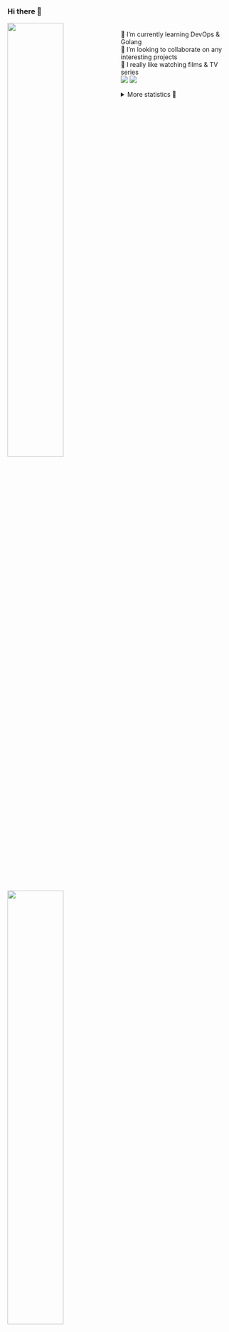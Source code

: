 ### Hi there 👋


[<img align="left" width="50%" src="https://github-readme-stats.vercel.app/api?username=rufusnufus&hide=issues&show_icons=true&count_private=true&theme=transparent&title_color=FF6F40&text_color=FBF9F8&icon_color=F48242&hide_border=true&hide_title=true#gh-dark-mode-only">](https://metrics.lecoq.io/rufusnufus#gh-dark-mode-only)
[<img align="left" width="50%" src="https://github-readme-stats.vercel.app/api?username=rufusnufus&hide=issues&show_icons=true&count_private=true&theme=transparent&title_color=FF6533&text_color=4D4644&icon_color=FF8038&hide_border=true&hide_title=true#gh-light-mode-only">](https://metrics.lecoq.io/rufusnufus#gh-light-mode-only)

<p>
  <br>
  🌱 I’m currently learning DevOps & Golang</br>
  👯 I’m looking to collaborate on any interesting projects</br>
  🎥 I really like watching films & TV series</br>
  <a href="https://linkedin.com/in/rufusnufus"><img src="https://img.shields.io/badge/linkedin-0077B5.svg?style=for-the-badge&logo=linkedin&logoColor=white"/></a>
  <a href="https://t.me/rufusnufus"><img src="https://img.shields.io/badge/-telegram-black?style=for-the-badge&color=blue&logo=telegram"/></a>
</p>

<p text-align="left">
<details>
  <summary>More statistics 👀</summary><br/>

<!--START_SECTION:waka-->
![Code Time](http://img.shields.io/badge/Code%20Time-567%20hrs%2046%20mins-blue)

![Profile Views](http://img.shields.io/badge/Profile%20Views-0-blue)

**I'm an Early 🐤** 

```text
🌞 Morning                9538 commits        ██████░░░░░░░░░░░░░░░░░░░   22.43 % 
🌆 Daytime                24787 commits       ███████████████░░░░░░░░░░   58.28 % 
🌃 Evening                7390 commits        ████░░░░░░░░░░░░░░░░░░░░░   17.38 % 
🌙 Night                  815 commits         ░░░░░░░░░░░░░░░░░░░░░░░░░   01.92 % 
```
📅 **I'm Most Productive on Monday** 

```text
Monday                   8792 commits        █████░░░░░░░░░░░░░░░░░░░░   20.67 % 
Tuesday                  8069 commits        █████░░░░░░░░░░░░░░░░░░░░   18.97 % 
Wednesday                8656 commits        █████░░░░░░░░░░░░░░░░░░░░   20.35 % 
Thursday                 8424 commits        █████░░░░░░░░░░░░░░░░░░░░   19.81 % 
Friday                   7354 commits        ████░░░░░░░░░░░░░░░░░░░░░   17.29 % 
Saturday                 803 commits         ░░░░░░░░░░░░░░░░░░░░░░░░░   01.89 % 
Sunday                   432 commits         ░░░░░░░░░░░░░░░░░░░░░░░░░   01.02 % 
```


📊 **This Week I Spent My Time On** 

```text
💬 Programming Languages: 
Other                    14 hrs 6 mins       ██████████████░░░░░░░░░░░   56.63 % 
Go                       5 hrs 41 mins       ██████░░░░░░░░░░░░░░░░░░░   22.83 % 
HCL                      2 hrs 19 mins       ██░░░░░░░░░░░░░░░░░░░░░░░   09.33 % 
JSON                     50 mins             █░░░░░░░░░░░░░░░░░░░░░░░░   03.39 % 
YAML                     35 mins             █░░░░░░░░░░░░░░░░░░░░░░░░   02.40 % 

🔥 Editors: 
iTerm2                   13 hrs 57 mins      ██████████████░░░░░░░░░░░   55.97 % 
VS Code                  10 hrs 58 mins      ███████████░░░░░░░░░░░░░░   44.03 % 
```

**I Mostly Code in Go** 

```text
Go                       33 repos            █████░░░░░░░░░░░░░░░░░░░░   21.71 % 
Python                   14 repos            ██░░░░░░░░░░░░░░░░░░░░░░░   09.21 % 
Smarty                   11 repos            ██░░░░░░░░░░░░░░░░░░░░░░░   07.24 % 
HCL                      7 repos             █░░░░░░░░░░░░░░░░░░░░░░░░   04.61 % 
Kotlin                   5 repos             █░░░░░░░░░░░░░░░░░░░░░░░░   03.29 % 
```




 Last Updated on 23/12/2023 01:00:44 UTC
<!--END_SECTION:waka-->

</details>
</p>
